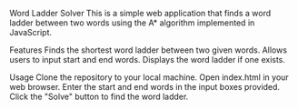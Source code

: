 Word Ladder Solver
This is a simple web application that finds a word ladder between two words using the A* algorithm implemented in JavaScript.

Features
Finds the shortest word ladder between two given words.
Allows users to input start and end words.
Displays the word ladder if one exists.

Usage
Clone the repository to your local machine.
Open index.html in your web browser.
Enter the start and end words in the input boxes provided.
Click the "Solve" button to find the word ladder.
